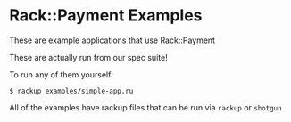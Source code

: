 Rack::Payment Examples
======================

These are example applications that use Rack::Payment

These are actually run from our spec suite!

To run any of them yourself:

    $ rackup examples/simple-app.ru

All of the examples have rackup files that can 
be run via `rackup` or `shotgun`
